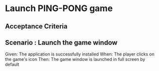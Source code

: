 # Launch PING-PONG game

## Acceptance Criteria

## Scenario : Launch the game window

Given: The application is successfully installed
When: The player clicks on the game's icon
Then: The game window is launched in full screen by default
